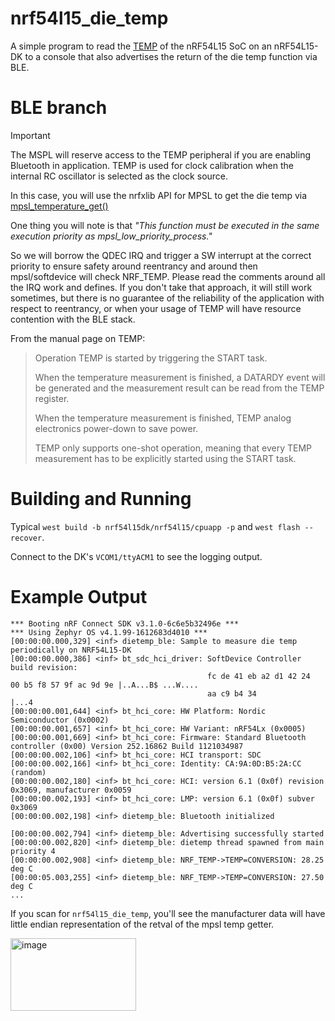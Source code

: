 # nrf54l15_die_temp
A simple program to read the [TEMP](https://docs.nordicsemi.com/bundle/ps_nrf54L15/page/temp.html) of the nRF54L15 SoC on an nRF54L15-DK to a console that also advertises the return of the die temp function via BLE.

# BLE branch
> [!IMPORTANT]
>The MSPL will reserve access to the TEMP peripheral if you are enabling Bluetooth in application. TEMP is used for clock calibration when the internal RC oscillator is selected as the clock source.
> 
> In this case, you will use the nrfxlib API for MPSL to get the die temp via [mpsl_temperature_get()](https://docs.nordicsemi.com/bundle/nrfxlib-apis-latest/page/group_mpsl_temp_ga0be40956c96a226af1083a476fe57148.html#ga0be40956c96a226af1083a476fe57148)
> 
> One thing you will note is that *"This function must be executed in the same execution priority as mpsl_low_priority_process."*
> 
> So we will borrow the QDEC IRQ and trigger a SW interrupt at the correct priority to ensure safety around reentrancy and around then mpsl/softdevice will check NRF_TEMP. Please read the comments around all the IRQ work and defines. If you don't take that approach, it will still work sometimes, but there is no guarantee of the reliability of the application with respect to reentrancy, or when your usage of TEMP will have resource contention with the BLE stack.

From the manual page on TEMP:
> Operation
> TEMP is started by triggering the START task.
>
> When the temperature measurement is finished, a DATARDY event will be generated and the measurement result can be read from the TEMP register.
>
> When the temperature measurement is finished, TEMP analog electronics power-down to save power.
>
> TEMP only supports one-shot operation, meaning that every TEMP measurement has to be explicitly started using the START task.

# Building and Running
Typical `west build -b nrf54l15dk/nrf54l15/cpuapp -p` and `west flash --recover`.

Connect to the DK's `VCOM1/ttyACM1` to see the logging output.

# Example Output
```
*** Booting nRF Connect SDK v3.1.0-6c6e5b32496e ***
*** Using Zephyr OS v4.1.99-1612683d4010 ***
[00:00:00.000,329] <inf> dietemp_ble: Sample to measure die temp periodically on NRF54L15-DK
[00:00:00.000,386] <inf> bt_sdc_hci_driver: SoftDevice Controller build revision: 
                                            fc de 41 eb a2 d1 42 24  00 b5 f8 57 9f ac 9d 9e |..A...B$ ...W....
                                            aa c9 b4 34                                      |...4             
[00:00:00.001,644] <inf> bt_hci_core: HW Platform: Nordic Semiconductor (0x0002)
[00:00:00.001,657] <inf> bt_hci_core: HW Variant: nRF54Lx (0x0005)
[00:00:00.001,669] <inf> bt_hci_core: Firmware: Standard Bluetooth controller (0x00) Version 252.16862 Build 1121034987
[00:00:00.002,106] <inf> bt_hci_core: HCI transport: SDC
[00:00:00.002,166] <inf> bt_hci_core: Identity: CA:9A:0D:B5:2A:CC (random)
[00:00:00.002,180] <inf> bt_hci_core: HCI: version 6.1 (0x0f) revision 0x3069, manufacturer 0x0059
[00:00:00.002,193] <inf> bt_hci_core: LMP: version 6.1 (0x0f) subver 0x3069
[00:00:00.002,198] <inf> dietemp_ble: Bluetooth initialized

[00:00:00.002,794] <inf> dietemp_ble: Advertising successfully started
[00:00:00.002,820] <inf> dietemp_ble: dietemp thread spawned from main priority 4
[00:00:00.002,908] <inf> dietemp_ble: NRF_TEMP->TEMP=CONVERSION: 28.25 deg C
[00:00:05.003,255] <inf> dietemp_ble: NRF_TEMP->TEMP=CONVERSION: 27.50 deg C
...
```

If you scan for `nrf54l15_die_temp`, you'll see the manufacturer data will have little endian representation of the retval of the mpsl temp getter.

<img width="201" height="116" alt="image" src="https://github.com/user-attachments/assets/2df04b4d-ee0c-4d6a-8791-22bc72502ff6" />

